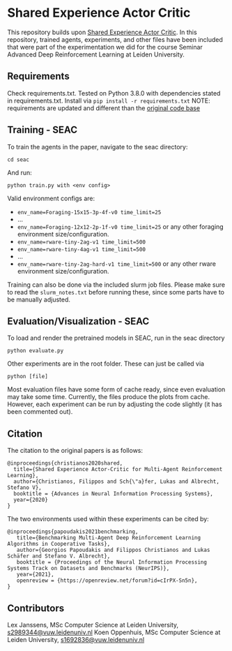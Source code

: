 # Shared Experience Actor Critic

This repository builds upon [Shared Experience Actor Critic](https://arxiv.org/abs/2006.07169). In this repository, trained agents, experiments, and other files have been included that were part of the experimentation we did for the course Seminar Advanced Deep Reinforcement Learning at Leiden University. 

## Requirements
Check requirements.txt. Tested on Python 3.8.0 with dependencies stated in requirements.txt. Install via `pip install -r requirements.txt`
NOTE: requirements are updated and different than the [original code base](https://github.com/uoe-agents/seac)

## Training - SEAC
To train the agents in the paper, navigate to the seac directory:
```
cd seac
```

And run:

```train
python train.py with <env config>
```

Valid environment configs are: 
- `env_name=Foraging-15x15-3p-4f-v0 time_limit=25`
- ...
- `env_name=Foraging-12x12-2p-1f-v0 time_limit=25` or any other foraging environment size/configuration.
- `env_name=rware-tiny-2ag-v1 time_limit=500` 
- `env_name=rware-tiny-4ag-v1 time_limit=500` 
- ...
- `env_name=rware-tiny-2ag-hard-v1 time_limit=500` or any other rware environment size/configuration.

Training can also be done via the included slurm job files. Please make sure to read the `slurm_notes.txt` before running these, since some parts have to be manually adjusted.

## Evaluation/Visualization - SEAC

To load and render the pretrained models in SEAC, run in the seac directory

```eval
python evaluate.py
```

Other experiments are in the root folder. These can just be called via 

```eval
python [file]
```

Most evaluation files have some form of cache ready, since even evaluation may take some time. Currently, the files produce the plots from cache. However, each experiment can be run by adjusting the code slightly (it has been commented out).

## Citation
The citation to the original papers is as follows:
```
@inproceedings{christianos2020shared,
  title={Shared Experience Actor-Critic for Multi-Agent Reinforcement Learning},
  author={Christianos, Filippos and Sch{\"a}fer, Lukas and Albrecht, Stefano V},
  booktitle = {Advances in Neural Information Processing Systems},
  year={2020}
}
```
The two environments used within these experiments can be cited by:
```
@inproceedings{papoudakis2021benchmarking,
   title={Benchmarking Multi-Agent Deep Reinforcement Learning Algorithms in Cooperative Tasks},
   author={Georgios Papoudakis and Filippos Christianos and Lukas Schäfer and Stefano V. Albrecht},
   booktitle = {Proceedings of the Neural Information Processing Systems Track on Datasets and Benchmarks (NeurIPS)},
   year={2021},
   openreview = {https://openreview.net/forum?id=cIrPX-Sn5n},
}
```

## Contributors
Lex Janssens, MSc Computer Science at Leiden University, s2989344@vuw.leidenuniv.nl
Koen Oppenhuis, MSc Computer Science at Leiden University, s1692836@vuw.leidenuniv.nl